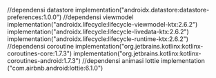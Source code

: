 //dependensi datastore
    implementation("androidx.datastore:datastore-preferences:1.0.0")
//dependensi viewmodel
    implementation("androidx.lifecycle:lifecycle-viewmodel-ktx:2.6.2")
    implementation("androidx.lifecycle:lifecycle-livedata-ktx:2.6.2")
    implementation("androidx.lifecycle:lifecycle-runtime-ktx:2.6.2")
//dependensi coroutine
    implementation("org.jetbrains.kotlinx:kotlinx-coroutines-core:1.7.3")
    implementation("org.jetbrains.kotlinx:kotlinx-coroutines-android:1.7.3")
//dependensi animasi lottie
    implementation ("com.airbnb.android:lottie:6.1.0")